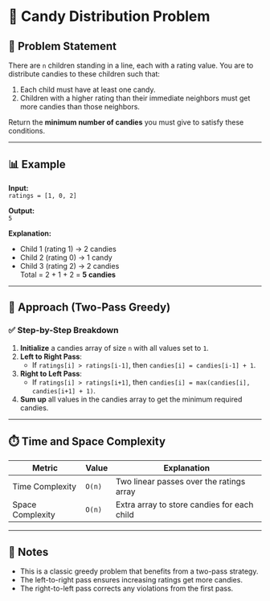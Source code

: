 # 🍬 Candy Distribution Problem

## 📝 Problem Statement

There are `n` children standing in a line, each with a rating value. You are to distribute candies to these children such that:

1. Each child must have at least one candy.
2. Children with a higher rating than their immediate neighbors must get more candies than those neighbors.

Return the **minimum number of candies** you must give to satisfy these conditions.

---

## 📊 Example

**Input:**  
`ratings = [1, 0, 2]`

**Output:**  
`5`

**Explanation:**  
- Child 1 (rating 1) → 2 candies  
- Child 2 (rating 0) → 1 candy  
- Child 3 (rating 2) → 2 candies  
Total = 2 + 1 + 2 = **5 candies**

---

## 🧠 Approach (Two-Pass Greedy)

### ✅ Step-by-Step Breakdown

1. **Initialize** a candies array of size `n` with all values set to `1`.
2. **Left to Right Pass**:  
   - If `ratings[i] > ratings[i-1]`, then `candies[i] = candies[i-1] + 1`.
3. **Right to Left Pass**:  
   - If `ratings[i] > ratings[i+1]`, then `candies[i] = max(candies[i], candies[i+1] + 1)`.
4. **Sum up** all values in the candies array to get the minimum required candies.

---

## ⏱️ Time and Space Complexity

| Metric            | Value         | Explanation                                      |
|-------------------|---------------|--------------------------------------------------|
| Time Complexity   | `O(n)`        | Two linear passes over the ratings array         |
| Space Complexity  | `O(n)`        | Extra array to store candies for each child      |

---

## 📌 Notes

- This is a classic greedy problem that benefits from a two-pass strategy.
- The left-to-right pass ensures increasing ratings get more candies.
- The right-to-left pass corrects any violations from the first pass.


